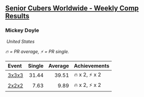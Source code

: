 <style>table {white-space: nowrap;}</style>
<link rel="stylesheet" type="text/css" href="/scw-comp/css/flags.css" />

## [Senior Cubers Worldwide - Weekly Comp Results](/scw-comp/results/)
### Mickey Doyle

<i class="flag flag-US" />&nbsp;United States

<span style="white-space: nowrap;">🔥 = PR average</span>, <span style="white-space: nowrap;">⚡ = PR single</span>.

| Event | Single | Average | Achievements|
| :-- | --: | --: | :-- |
| [3x3x3](333.md) | 31.44 | 39.51 | 🔥 x 2, ⚡ x 2 |
| [2x2x2](222.md) | 7.63 | 9.89 | 🔥 x 2, ⚡ x 2 |

<!-- Global site tag (gtag.js) - Google Analytics -->
<script async src="https://www.googletagmanager.com/gtag/js?id=UA-86348435-3"></script>
<script>window.dataLayer = window.dataLayer || []; function gtag() {dataLayer.push(arguments);} gtag('js', new Date()); gtag('config', 'UA-86348435-3');</script>
